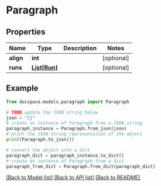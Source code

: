 # Paragraph


## Properties

Name | Type | Description | Notes
------------ | ------------- | ------------- | -------------
**align** | **int** |  | [optional] 
**runs** | [**List[Run]**](Run.md) |  | [optional] 

## Example

```python
from docspace.models.paragraph import Paragraph

# TODO update the JSON string below
json = "{}"
# create an instance of Paragraph from a JSON string
paragraph_instance = Paragraph.from_json(json)
# print the JSON string representation of the object
print(Paragraph.to_json())

# convert the object into a dict
paragraph_dict = paragraph_instance.to_dict()
# create an instance of Paragraph from a dict
paragraph_from_dict = Paragraph.from_dict(paragraph_dict)
```
[[Back to Model list]](../README.md#documentation-for-models) [[Back to API list]](../README.md#documentation-for-api-endpoints) [[Back to README]](../README.md)


